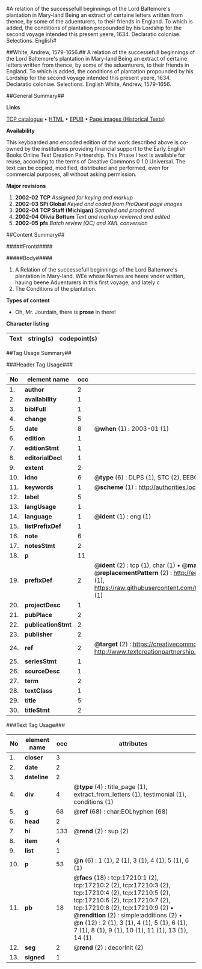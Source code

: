 #A relation of the successefull beginnings of the Lord Baltemore's plantation in Mary-land Being an extract of certaine letters written from thence, by some of the aduenturers, to their friends in England. To which is added, the conditions of plantation propounded by his Lordship for the second voyage intended this present yeere, 1634. Declaratio coloniae. Selections. English#

##White, Andrew, 1579-1656.##
A relation of the successefull beginnings of the Lord Baltemore's plantation in Mary-land Being an extract of certaine letters written from thence, by some of the aduenturers, to their friends in England. To which is added, the conditions of plantation propounded by his Lordship for the second voyage intended this present yeere, 1634.
Declaratio coloniae. Selections. English
White, Andrew, 1579-1656.

##General Summary##

**Links**

[TCP catalogue](http://www.ota.ox.ac.uk/tcp/)  • 
[HTML](http://tei.it.ox.ac.uk/tcp/Texts-HTML/free/A17/A17595.html)  • 
[EPUB](http://tei.it.ox.ac.uk/tcp/Texts-EPUB/free/A17/A17595.epub) • 
[Page images (Historical Texts)](https://data.historicaltexts.jisc.ac.uk/view?pubId=eebo-99851915e&pageId=eebo-99851915e-17210-1)

**Availability**

This keyboarded and encoded edition of the
	       work described above is co-owned by the institutions
	       providing financial support to the Early English Books
	       Online Text Creation Partnership. This Phase I text is
	       available for reuse, according to the terms of Creative
	       Commons 0 1.0 Universal. The text can be copied,
	       modified, distributed and performed, even for
	       commercial purposes, all without asking permission.

**Major revisions**

1. __2002-02__ __TCP__ *Assigned for keying and markup*
1. __2002-03__ __SPi Global__ *Keyed and coded from ProQuest page images*
1. __2002-04__ __TCP Staff (Michigan)__ *Sampled and proofread*
1. __2002-04__ __Olivia Bottum__ *Text and markup reviewed and edited*
1. __2002-05__ __pfs__ *Batch review (QC) and XML conversion*

##Content Summary##

#####Front#####

#####Body#####

1. A Relation of the successefull beginnings of the Lord Baltemore's plantation in Mary-land.
WEe whose Names are heere vnder written, hauing beene Aduenturers in this first voyage, and lately c
1. The Conditions of the plantation.

**Types of content**

  * Oh, Mr. Jourdain, there is **prose** in there!

**Character listing**


|Text|string(s)|codepoint(s)|
|---|---|---|

##Tag Usage Summary##

###Header Tag Usage###

|No|element name|occ|attributes|
|---|---|---|---|
|1.|__author__|2||
|2.|__availability__|1||
|3.|__biblFull__|1||
|4.|__change__|5||
|5.|__date__|8| @__when__ (1) : 2003-01 (1)|
|6.|__edition__|1||
|7.|__editionStmt__|1||
|8.|__editorialDecl__|1||
|9.|__extent__|2||
|10.|__idno__|6| @__type__ (6) : DLPS (1), STC (2), EEBO-CITATION (1), PROQUEST (1), VID (1)|
|11.|__keywords__|1| @__scheme__ (1) : http://authorities.loc.gov/ (1)|
|12.|__label__|5||
|13.|__langUsage__|1||
|14.|__language__|1| @__ident__ (1) : eng (1)|
|15.|__listPrefixDef__|1||
|16.|__note__|6||
|17.|__notesStmt__|2||
|18.|__p__|11||
|19.|__prefixDef__|2| @__ident__ (2) : tcp (1), char (1)  •  @__matchPattern__ (2) : ([0-9\-]+):([0-9IVX]+) (1), (.+) (1)  •  @__replacementPattern__ (2) : http://eebo.chadwyck.com/downloadtiff?vid=$1&page=$2 (1), https://raw.githubusercontent.com/textcreationpartnership/Texts/master/tcpchars.xml#$1 (1)|
|20.|__projectDesc__|1||
|21.|__pubPlace__|2||
|22.|__publicationStmt__|2||
|23.|__publisher__|2||
|24.|__ref__|2| @__target__ (2) : https://creativecommons.org/publicdomain/zero/1.0/ (1), http://www.textcreationpartnership.org/docs/. (1)|
|25.|__seriesStmt__|1||
|26.|__sourceDesc__|1||
|27.|__term__|2||
|28.|__textClass__|1||
|29.|__title__|5||
|30.|__titleStmt__|2||


###Text Tag Usage###

|No|element name|occ|attributes|
|---|---|---|---|
|1.|__closer__|3||
|2.|__date__|2||
|3.|__dateline__|2||
|4.|__div__|4| @__type__ (4) : title_page (1), extract_from_letters (1), testimonial (1), conditions (1)|
|5.|__g__|68| @__ref__ (68) : char:EOLhyphen (68)|
|6.|__head__|2||
|7.|__hi__|133| @__rend__ (2) : sup (2)|
|8.|__item__|4||
|9.|__list__|1||
|10.|__p__|53| @__n__ (6) : 1 (1), 2 (1), 3 (1), 4 (1), 5 (1), 6 (1)|
|11.|__pb__|18| @__facs__ (18) : tcp:17210:1 (2), tcp:17210:2 (2), tcp:17210:3 (2), tcp:17210:4 (2), tcp:17210:5 (2), tcp:17210:6 (2), tcp:17210:7 (2), tcp:17210:8 (2), tcp:17210:9 (2)  •  @__rendition__ (2) : simple:additions (2)  •  @__n__ (12) : 2 (1), 3 (1), 4 (1), 5 (1), 6 (1), 7 (1), 8 (1), 9 (1), 10 (1), 11 (1), 13 (1), 14 (1)|
|12.|__seg__|2| @__rend__ (2) : decorInit (2)|
|13.|__signed__|1||
